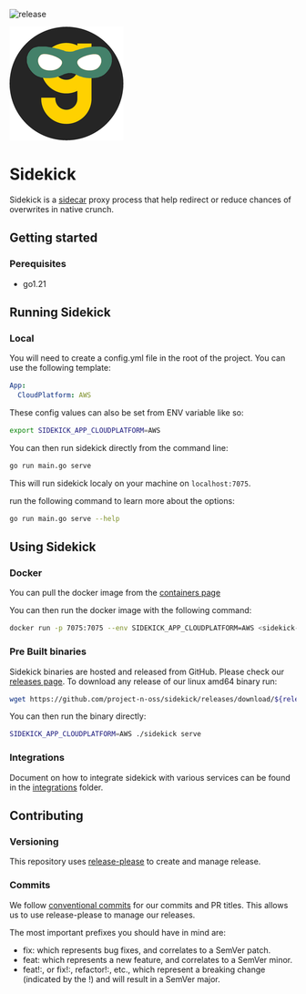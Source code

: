 ![release](https://img.shields.io/github/v/release/project-n-oss/sidekick)

![projectn-sidekick.png](granica-sidekick.png)

# Sidekick

Sidekick is a [sidecar](https://learn.microsoft.com/en-us/azure/architecture/patterns/sidecar) proxy process that help redirect or reduce chances of overwrites in native crunch.

## Getting started

### Perequisites

- go1.21

## Running Sidekick

### Local

You will need to create a config.yml file in the root of the project. You can use the following template:

```yaml
App:
  CloudPlatform: AWS
```

These config values can also be set from ENV variable like so:

```bash
export SIDEKICK_APP_CLOUDPLATFORM=AWS
```

You can then run sidekick directly from the command line:

```bash
go run main.go serve
```

This will run sidekick localy on your machine on `localhost:7075`.

run the following command to learn more about the options:

```bash
go run main.go serve --help
```

## Using Sidekick

### Docker

You can pull the docker image from the [containers page](https://github.com/project-n-oss/sidekick/pkgs/container/sidekick)

You can then run the docker image with the following command:

```bash
docker run -p 7075:7075 --env SIDEKICK_APP_CLOUDPLATFORM=AWS <sidekick-image> serve 
```

### Pre Built binaries

Sidekick binaries are hosted and released from GitHub. Please check our [releases page](https://github.com/project-n-oss/sidekick/releases).
To download any release of our linux amd64 binary run:

```bash
wget https://github.com/project-n-oss/sidekick/releases/download/${release}/sidekick-linux-amd64.tar.gz
```

You can then run the binary directly:

```bash
SIDEKICK_APP_CLOUDPLATFORM=AWS ./sidekick serve
```

### Integrations

Document on how to integrate sidekick with various services can be found in the [integrations](./integrations) folder.

## Contributing

### Versioning

This repository uses [release-please](https://github.com/google-github-actions/release-please-action) to create and manage release.

### Commits

We follow [conventional commits](https://www.conventionalcommits.org/en/v1.0.0/) for our commits and PR titles. This allows us to use release-please to manage our releases.

The most important prefixes you should have in mind are:

- fix: which represents bug fixes, and correlates to a SemVer patch.
- feat: which represents a new feature, and correlates to a SemVer minor.
- feat!:, or fix!:, refactor!:, etc., which represent a breaking change (indicated by the !) and will result in a SemVer major.
